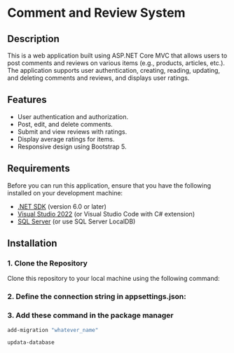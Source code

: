 # Comment and Review System

## Description
This is a web application built using ASP.NET Core MVC that allows users to post comments and reviews on various items (e.g., products, articles, etc.). The application supports user authentication, creating, reading, updating, and deleting comments and reviews, and displays user ratings.


## Features
- User authentication and authorization.
- Post, edit, and delete comments.
- Submit and view reviews with ratings.
- Display average ratings for items.
- Responsive design using Bootstrap 5.

## Requirements
Before you can run this application, ensure that you have the following installed on your development machine:

- [.NET SDK](https://dotnet.microsoft.com/download) (version 6.0 or later)
- [Visual Studio 2022](https://visualstudio.microsoft.com/) (or Visual Studio Code with C# extension)
- [SQL Server](https://www.microsoft.com/en-us/sql-server/sql-server-downloads) (or use SQL Server LocalDB)


## Installation

### 1. Clone the Repository

Clone this repository to your local machine using the following command:

### 2.  Define the connection string in appsettings.json:


### 3.  Add these command in the package manager
```bash
add-migration "whatever_name"

updata-database
